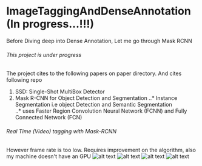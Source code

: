# ImageTaggingAndDenseAnnotation (In progress...!!!)
Before Diving deep into Dense Annotation, Let me go through Mask RCNN 


###### This project is under progress
The project cites to the following papers on paper directory.
And cites following repo
1) SSD: Single-Shot MultiBox Detector
2) Mask R-CNN for Object Detection and Segmentation 
  ..* Instance Segmentation i.e object Detection and Semantic Segmentation  
  ..* uses Faster Region Convolution Neural Network (FCNN) and Fully Connected Network (FCN) 

###### Real Time (Video) tagging with Mask-RCNN 
However frame rate is too low. Requires improvement on the algorithm, also my machine doesn't have an GPU
![alt text](https://github.com/jageshmaharjan/ImageTaggingAndDenseAnnotation/blob/master/images/experimenting.png)
![alt text](https://github.com/jageshmaharjan/ImageTaggingAndDenseAnnotation/blob/master/images/exp_5.png)
![alt text](https://github.com/jageshmaharjan/ImageTaggingAndDenseAnnotation/blob/master/images/exp_6.png)
![alt text](https://github.com/jageshmaharjan/ImageTaggingAndDenseAnnotation/blob/master/images/experiment_2.png)

